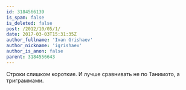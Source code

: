 ```yaml
---
id: 3184566139
is_spam: false
is_deleted: false
post: /2012/10/05/1/
date: 2017-03-03T15:31:35Z
author_fullname: 'Ivan Grishaev'
author_nickname: 'igrishaev'
author_is_anon: false
parent: 3184556643
---
```


<p>Строки слишком короткие. И лучше сравнивать не по Танимото, а триграммами.</p>
